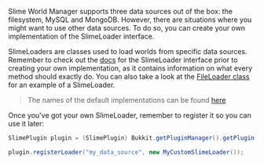 Slime World Manager supports three data sources out of the box: the filesystem, MySQL and MongoDB. However, there are situations where you might want to use other data sources. To do so, you can create your own implementation of the SlimeLoader interface.

SlimeLoaders are classes used to load worlds from specific data sources. Remember to check out the [docs](../../slimeworldmanager-api/src/main/java/com/grinderwolf/eswm/api/loaders/SlimeLoader.java) for the SlimeLoader interface prior to creating your own implementation, as it contains information on what every method should exactly do. You can also take a look at the [FileLoader class](../../slimeworldmanager-plugin/src/main/java/com/grinderwolf/swm/plugin/loaders/FileLoader.java) for an example of a SlimeLoader.

> The names of the default implementations can be found [here](../../slimeworldmanager-api/src/main/java/com/grinderwolf/eswm/api/loaders/SlimeLoader.java)

Once you've got your own SlimeLoader, remember to register it so you can use it later:
```java
SlimePlugin plugin = (SlimePlugin) Bukkit.getPluginManager().getPlugin("SlimeWorldManager");

plugin.registerLoader("my_data_source", new MyCustomSlimeLoader());
```
